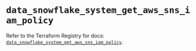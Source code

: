 # `data_snowflake_system_get_aws_sns_iam_policy`

Refer to the Terraform Registry for docs: [`data_snowflake_system_get_aws_sns_iam_policy`](https://registry.terraform.io/providers/snowflakedb/snowflake/2.5.0/docs/data-sources/system_get_aws_sns_iam_policy).
